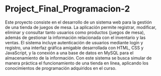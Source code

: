 # Project_Final_Programacion-2
Este proyecto consiste en el desarrollo de un sistema web para la gestión de una tienda de juegos de mesa. La aplicación permite registrar, modificar, eliminar y consultar tanto usuarios como productos (juegos de mesa), además de gestionar la información relacionada con el inventario y las ventas. El sistema incluye autenticación de usuarios mediante login y registro, una interfaz gráfica amigable desarrollada con HTML, CSS y JavaScript, y la conexión a una base de datos en MySQL para el almacenamiento de la información. Con este sistema se busca simular de manera práctica el funcionamiento de una tienda en línea, aplicando los conocimientos de programación adquiridos en el curso.
